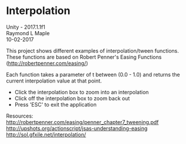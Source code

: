 # Interpolation<br/>
Unity - 2017.1.1f1<br/>
Raymond L Maple<br/>
10-02-2017

This project shows different examples of interpolation/tween functions.
These functions are based on Robert Penner's Easing Functions (http://robertpenner.com/easing/)

Each function takes a parameter of t between (0.0 - 1.0) and returns the current interpolation value at that point.<br/>

* Click the interpolation box to zoom into an interpolation
* Click off the interpolation box to zoom back out
* Press 'ESC' to exit the application

Resources:<br/>
http://robertpenner.com/easing/penner_chapter7_tweening.pdf<br/>
http://upshots.org/actionscript/jsas-understanding-easing<br/>
http://sol.gfxile.net/interpolation/
